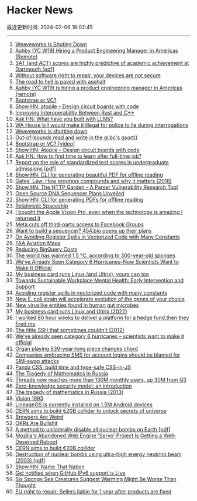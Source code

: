 # Hacker News

最近更新时间: 2024-02-06 18:02:45

--- 
1. [Weaveworks Is Shuting Down](https://twitter.com/monadic/status/1754530336120140116) 
2. [Ashby (YC W19) Hiring a Product Engineering Manager in Americas (Remote)](https://www.ashbyhq.com/careers?ashby_jid=933570bc-a3d6-4fcc-991d-dc399c53a58a) 
3. [SAT (and ACT) scores are highly predictive of academic achievement at Dartmouth [pdf]](https://home.dartmouth.edu/sites/home/files/2024-02/sat-undergrad-admissions.pdf) 
4. [Without software right to repair, your devices are not secure](https://sfconservancy.org/blog/2024/feb/03/ccirt-security-and-software-right-to-repair/) 
5. [The road to hell is paved with asphalt](https://devonzuegel.com/the-road-to-hell-is-paved-with-asphalt) 
6. [Ashby (YC W19) is hiring a product engineering manager in Americas (remote)](https://www.ashbyhq.com/careers?ashby_jid=933570bc-a3d6-4fcc-991d-dc399c53a58a) 
7. [Bootstrap or VC?](https://www.ycombinator.com/blog/bootstrap-or-vc/) 
8. [Show HN: atopile – Design circuit boards with code](https://news.ycombinator.com/item?id=39263854) 
9. [Improving Interoperability Between Rust and C++](https://security.googleblog.com/2024/02/improving-interoperability-between-rust-and-c.html) 
10. [Ask HN: What have you built with LLMs?](https://news.ycombinator.com/item?id=39263664) 
11. [WA House bill would make it illegal for police to lie during interrogations](https://www.seattletimes.com/seattle-news/politics/wa-house-would-make-it-illegal-for-police-to-lie-during-interrogations/) 
12. [Weaveworks is shutting down](https://www.linkedin.com/posts/richardsonalexis_hi-everyone-i-am-very-sad-to-announce-activity-7160295096825860096-ZS67) 
13. [Out-of-bounds read and write in the glibc's qsort()](https://www.openwall.com/lists/oss-security/2024/01/30/7) 
14. [Bootstrap or VC? [video]](https://www.youtube.com/watch?v=D81y-kh11oI) 
15. [Show HN: Atopile – Design circuit boards with code](https://news.ycombinator.com/item?id=39263854) 
16. [Ask HN: How to find time to learn after full-time job?](https://news.ycombinator.com/item?id=39264751) 
17. [Report on the role of standardized test scores in undergraduate admissions [pdf]](https://home.dartmouth.edu/sites/home/files/2024-02/sat-undergrad-admissions.pdf) 
18. [Show HN: CLI for generating beautiful PDF for offline reading](https://github.com/dvcoolarun/web2pdf) 
19. [Gates' Law: How progress compounds and why it matters (2018)](https://fs.blog/gates-law/) 
20. [Show HN: The HTTP Garden – A Parser Vulnerability Research Tool](https://github.com/narfindustries/http-garden) 
21. [Open Source DNA Sequencer Plans Unveiled](http://omicsomics.blogspot.com/2024/02/want-to-build-sequencer-454bio-opens-up.html) 
22. [Show HN: CLI for generating PDFs for offline reading](https://github.com/dvcoolarun/web2pdf) 
23. [Relativistic Spaceship](https://dmytry.github.io/space/) 
24. [I bought the Apple Vision Pro, even when the technology is amazing I returned it](https://twitter.com/neilpatel/status/1754327092538577220) 
25. [Meta cuts off third-party access to Facebook Groups](https://techcrunch.com/2024/02/05/meta-cuts-off-third-party-access-to-facebook-groups-leaving-developers-and-customers-in-disarray/) 
26. [Want to build a sequencer? 454.bio opens up their plans](http://omicsomics.blogspot.com/2024/02/want-to-build-sequencer-454bio-opens-up.html) 
27. [On Avoiding Register Spills in Vectorized Code with Many Constants](https://johnnysswlab.com/on-avoiding-register-spills-in-vectorized-code-with-many-constants/) 
28. [FAA Aviation Maps](https://www.beautifulpublicdata.com/faa-aviation-maps/) 
29. [Reducing BigQuery Costs](https://blog.peerdb.io/reducing-bigquery-costs-by-260x) 
30. [The world has warmed 1.5 °C, according to 300-year-old sponges](https://www.nature.com/articles/d41586-024-00281-8) 
31. [We've Already Seen Category 6 Hurricanes–Now Scientists Want to Make It Official](https://eos.org/articles/weve-already-seen-category-6-hurricanes-now-scientists-want-to-make-it-official) 
32. [My business card runs Linux (and Ultrix), yours can too](https://dmitry.gr/?r=05.Projects&proj=33.+LinuxCard) 
33. [Towards Sustainable Workplace Mental Health: Early Intervention and Support](https://arxiv.org/abs/2402.01592) 
34. [Avoiding register spills in vectorized code with many constants](https://johnnysswlab.com/on-avoiding-register-spills-in-vectorized-code-with-many-constants/) 
35. [New E. coli strain will accelerate evolution of the genes of your choice](https://arstechnica.com/science/2024/02/new-e-coli-strain-will-accelerate-evolution-of-the-genes-of-your-choice/) 
36. [New viruslike entities found in human gut microbes](https://www.science.org/content/article/it-s-insane-new-viruslike-entities-found-human-gut-microbes) 
37. [My business card runs Linux and Ultrix (2022)](https://dmitry.gr/?r=05.Projects&proj=33.+LinuxCard) 
38. [I worked 80 hour weeks to deliver a platform for a hedge fund,then they fired me](https://www.efinancialcareers.com/news/i-worked-80-hour-weeks-to-deliver-a-platform-for-a-hedge-fund-then-they-fired-me) 
39. [The little SSH that sometimes couldn't (2012)](https://mina.naguib.ca/blog/2012/10/22/the-little-ssh-that-sometimes-couldnt.html) 
40. [We've already seen category 6 hurricanes – scientists want to make it official](https://eos.org/articles/weve-already-seen-category-6-hurricanes-now-scientists-want-to-make-it-official) 
41. [Organ playing 639-year-long piece changes chord](https://www.bbc.com/news/world-europe-68209691) 
42. [Companies embracing SMS for account logins should be blamed for SIM-swap attacks](https://keydiscussions.com/2024/02/05/sim-swap-attacks-can-be-blamed-on-companies-embracing-sms-based-password-resets/) 
43. [Panda CSS: build time and type-safe CSS-in-JS](https://panda-css.com/) 
44. [The Tragedy of Mathematics in Russia](http://old.math.nsc.ru/LBRT/g2/english/ssk/case_e.html#contents) 
45. [Threads now reaches more than 130M monthly users, up 30M from Q3](https://techcrunch.com/2024/02/01/threads-now-reaches-more-130-million-monthly-users-says-meta-up-30m-from-q3/) 
46. [Zero-knowledge security model: an introduction](https://haybatov.com/blog/zksm-intro/) 
47. [The tragedy of mathematics in Russia (2013)](http://old.math.nsc.ru/LBRT/g2/english/ssk/case_e.html#contents) 
48. [Vision 1993](https://www.tbray.org/ongoing/When/202x/2024/02/02/Vision-1993) 
49. [LineageOS is currently installed on 1.5M Android devices](https://9to5google.com/2023/11/20/lineageos-number-of-devices/) 
50. [CERN aims to build €20B collider to unlock secrets of universe](https://www.theguardian.com/science/2024/feb/05/cern-atom-smasher-unlock-secrets-universe-large-hadron-collider) 
51. [Browsers Are Weird](https://tylersticka.com/journal/browsers-are-weird-right-now/) 
52. [OKRs Are Bullshit](https://blog.appliedcomputing.io/p/okrs-are-bullshit) 
53. [A method to unilaterally disable all nuclear bombs on Earth [pdf]](https://arxiv.org/pdf/hep-ph/0305062.pdf) 
54. [Mozilla's Abandoned Web Engine 'Servo' Project Is Getting a Well-Deserved Reboot](https://news.itsfoss.com/servo-rust-web-engine/) 
55. [CERN aims to build €20B collider](https://www.theguardian.com/science/2024/feb/05/cern-atom-smasher-unlock-secrets-universe-large-hadron-collider) 
56. [Destruction of nuclear bombs using ultra-high energy neutrino beam (2003) [pdf]](https://arxiv.org/pdf/hep-ph/0305062.pdf) 
57. [Show HN: Name That Nation](https://www.namethatnation.com/) 
58. [Get notified when GitHub IPv6 support is Live](https://isgithubipv6.live/) 
59. [Six Spongy Sea Creatures Suggest Warming Might Be Worse Than Thought](https://www.nytimes.com/2024/02/05/climate/global-warming-sponges.html) 
60. [EU right to repair: Sellers liable for 1 year after products are fixed](https://arstechnica.com/tech-policy/2024/02/eu-right-to-repair-sellers-will-be-liable-for-a-year-after-products-are-fixed/) 
